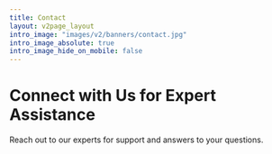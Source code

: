 ```yaml
---
title: Contact
layout: v2page_layout
intro_image: "images/v2/banners/contact.jpg"
intro_image_absolute: true
intro_image_hide_on_mobile: false
---
```


# Connect with Us for Expert Assistance

Reach out to our experts for support and answers to your questions.
